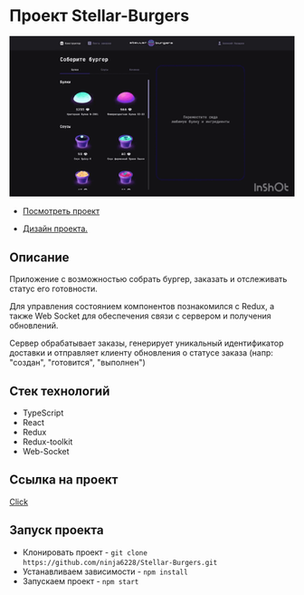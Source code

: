 # Проект Stellar-Burgers
<img src="./src/images/burger-gif.gif">

* [Посмотреть проект](https://ninja6228.github.io/Stellar-Burgers/)

* [Дизайн проекта.](https://www.figma.com/file/ocw9a6hNGeAejl4F3G9fp8/React-_-%D0%9F%D1%80%D0%BE%D0%B5%D0%BA%D1%82%D0%BD%D1%8B%D0%B5-%D0%B7%D0%B0%D0%B4%D0%B0%D1%87%D0%B8-(3-%D0%BC%D0%B5%D1%81%D1%8F%D1%86%D0%B0)_external_link?type=design&node-id=849-1002&mode=design&t=4X050q1dDNskz2jV-0)

## Описание
Приложение с возможностью собрать бургер, заказать и отслеживать статус его готовности.

Для управления состоянием компонентов познакомился с Redux, а также Web Socket для обеспечения связи с сервером и получения обновлений.

Сервер обрабатывает заказы, генерирует уникальный идентификатор доставки и отправляет клиенту обновления о статусе заказа (напр: "создан", "готовится", "выполнен")

## Стек технологий
* TypeScript
* React
* Redux
* Redux-toolkit
* Web-Socket

## Ссылка на проект
[Click](https://ninja6228.github.io/Stellar-Burgers/)

## Запуск проекта
* Клонировать проект - `git clone https://github.com/ninja6228/Stellar-Burgers.git`
* Устанавливаем зависимости - `npm install`
* Запускаем проект - `npm start`
